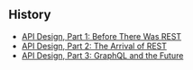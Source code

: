 ## History
- [API Design, Part 1: Before There Was REST](https://chelseatroy.com/2018/08/01/api-design-part-1-before-there-was-rest/)
- [API Design, Part 2: The Arrival of REST](https://chelseatroy.com/2018/08/10/api-design-part-2-the-arrival-of-rest/)
- [API Design, Part 3: GraphQL and the Future](https://chelseatroy.com/2018/08/16/api-design-part-3-graphql-and-the-future/)